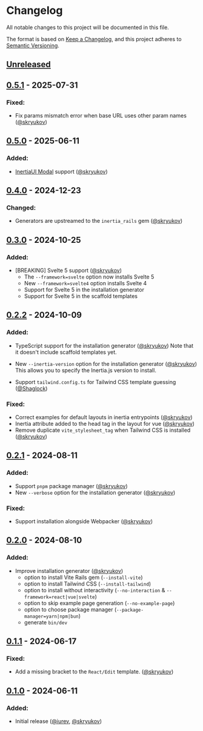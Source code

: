# Changelog

All notable changes to this project will be documented in this file.

The format is based on [Keep a Changelog],
and this project adheres to [Semantic Versioning].

## [Unreleased]

## [0.5.1] - 2025-07-31

### Fixed:

- Fix params mismatch error when base URL uses other param names ([@skryukov])

## [0.5.0] - 2025-06-11

### Added:

- [InertiaUI Modal](https://github.com/inertiaui/modal) support ([@skryukov])

## [0.4.0] - 2024-12-23

### Changed:

- Generators are upstreamed to the `inertia_rails` gem ([@skryukov])

## [0.3.0] - 2024-10-25

### Added:

- [BREAKING] Svelte 5 support ([@skryukov])
  - The `--framework=svelte` option now installs Svelte 5
  - New `--framework=svelte4` option installs Svelte 4
  - Support for Svelte 5 in the installation generator
  - Support for Svelte 5 in the scaffold templates

## [0.2.2] - 2024-10-09

### Added:

- TypeScript support for the installation generator ([@skryukov])
  Note that it doesn't include scaffold templates yet.

- New `--inertia-version` option for the installation generator ([@skryukov])
  This allows you to specify the Inertia.js version to install.

- Support `tailwind.config.ts` for Tailwind CSS template guessing ([@Shaglock])

### Fixed:

- Correct examples for default layouts in inertia entrypoints ([@skryukov])
- Inertia attribute added to the head tag in the layout for vue ([@skryukov])
- Remove duplicate `vite_stylesheet_tag` when Tailwind CSS is installed ([@skryukov])

## [0.2.1] - 2024-08-11

### Added:

- Support `pnpm` package manager ([@skryukov])
- New `--verbose` option for the installation generator ([@skryukov])

### Fixed:

- Support installation alongside Webpacker ([@skryukov])

## [0.2.0] - 2024-08-10

### Added:

- Improve installation generator ([@skryukov])
  - option to install Vite Rails gem (`--install-vite`)
  - option to install Tailwind CSS (`--install-tailwind`)
  - option to install without interactivity (`--no-interaction` & `--framework=react|vue|svelte`)
  - option to skip example page generation (`--no-example-page`)
  - option to choose package manager (`--package-manager=yarn|npm|bun`)
  - generate `bin/dev`

## [0.1.1] - 2024-06-17

### Fixed:

- Add a missing bracket to the `React/Edit` template. ([@skryukov]) 

## [0.1.0] - 2024-06-11

### Added:

- Initial release ([@iurev], [@skryukov])

[@iurev]: https://github.com/iurev
[@Shaglock]: https://github.com/Shaglock
[@skryukov]: https://github.com/skryukov

[Unreleased]: https://github.com/skryukov/inertia_rails-contrib/compare/v0.5.1...HEAD
[0.5.1]: https://github.com/skryukov/inertia_rails-contrib/compare/v0.5.0...v0.5.1
[0.5.0]: https://github.com/skryukov/inertia_rails-contrib/compare/v0.4.0...v0.5.0
[0.4.0]: https://github.com/skryukov/inertia_rails-contrib/compare/v0.3.0...v0.4.0
[0.3.0]: https://github.com/skryukov/inertia_rails-contrib/compare/v0.2.2...v0.3.0
[0.2.2]: https://github.com/skryukov/inertia_rails-contrib/compare/v0.2.1...v0.2.2
[0.2.1]: https://github.com/skryukov/inertia_rails-contrib/compare/v0.2.0...v0.2.1
[0.2.0]: https://github.com/skryukov/inertia_rails-contrib/compare/v0.1.1...v0.2.0
[0.1.1]: https://github.com/skryukov/inertia_rails-contrib/compare/v0.1.0...v0.1.1
[0.1.0]: https://github.com/skryukov/inertia_rails-contrib/commits/v0.1.0

[Keep a Changelog]: https://keepachangelog.com/en/1.0.0/
[Semantic Versioning]: https://semver.org/spec/v2.0.0.html
